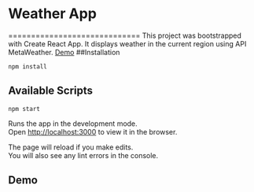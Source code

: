 # Weather App 
 =============================
This project was bootstrapped with Create React App. It displays weather in the current region using API MetaWeather. 
[Demo](https://weather-app-5063c.web.app/)
##Installation
```shell
npm install
```

## Available Scripts

```shell
npm start
```

Runs the app in the development mode.<br />
Open [http://localhost:3000](http://localhost:3000) to view it in the browser.

The page will reload if you make edits.<br />
You will also see any lint errors in the console.

## Demo 